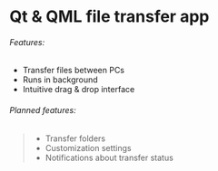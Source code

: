 # Qt & QML file transfer app

###### Features:
* Transfer files between PCs
* Runs in background
* Intuitive drag & drop interface

###### Planned features:
> * Transfer folders
> * Customization settings
> * Notifications about transfer status
